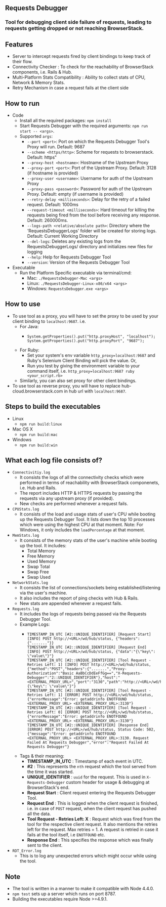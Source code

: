 ## Requests Debugger
### Tool for debugging client side failure of requests, leading to requests getting dropped or not reaching BrowserStack.

## Features
- Server to intercept requests fired by client bindings to keep track of their flow.
- Connectivity Checker : To check for the reachability of BrowserStack components, i.e. Rails & Hub.
- Multi-Platform Stats Compatibility : Ability to collect stats of CPU, Network & Memory Stats.
- Retry Mechanism in case a request fails at the client side

## How to run
- Code
  - Install all the required packages: `npm install`
  - Start Requests Debugger with the required arguments: `npm run start -- <args>`. 
  - Supported `args`:
    - `--port <port>`: Port on which the Requests Debugger Tool's Proxy will run. Default: 9687
    - `--scheme <https/http>`: Scheme for requests to browserstack. Default: https"
    - `--proxy-host <hostname>`: Hostname of the Upstream Proxy
    - `--proxy-port <port>`: Port of the Upstream Proxy. Default: 3128 (if hostname is provided)
    - `--proxy-user <username>`: Username for auth of the Upstream Proxy
    - `--proxy-pass <password>`: Password for auth of the Upstream Proxy. Default: empty (if username is provided)
    - `--retry-delay <milliseconds>`: Delay for the retry of a failed request. Default: 1000ms
    - `--request-timeout <milliseconds>`: Hard timeout for killing the requests being fired from the tool before receiving any response. Default: 260000ms.
    - `--logs-path <relative/absolute path>`: Directory where the 'RequestsDebuggerLogs' folder will be created for storing logs. Default: Current Working Directory
    - `--del-logs`: Deletes any existing logs from the RequestsDebuggerLogs/ directory and initializes new files for logging
    - `--help`: Help for Requests Debugger Tool
    - `--version`: Version of the Requests Debugger Tool
- Executable
  - Run the Platform Specific executable via terminal/cmd:
    - Mac: `./RequestsDebugger-Mac <args>`
    - Linux: `./RequestsDebugger-Linux-x86/x64 <args>`
    - Windows: `RequestsDebugger.exe <args>`

## How to use
- To use tool as a proxy, you will have to set the proxy to be used by your client binding to `localhost:9687`. i.e.
  - For Java:
    - ```
      System.getProperties().put("http.proxyHost", "localhost");
      System.getProperties().put("http.proxyPort", "9687");
      ```
  - For Ruby:
    - Set your system's env variable `http_proxy=localhost:9687` and Ruby's Selenium Client Binding will pick the value. Or,
    - Run you test by giving the environment variable to your command itself, i.e. `http_proxy=localhost:9687 ruby <your_script.rb>`
  - Similarly, you can also set proxy for other client bindings.
- To use tool as reverse proxy, you will have to replace hub-cloud.browserstack.com in hub url with `localhost:9687`.
  
## Steps to build the executables
- Linux
  - `npm run build:linux`
- Mac OS X
  - `npm run build:mac`
- Windows
  - `npm run build:win`

## What each log file consists of?
- `Connectivitiy.log`
  - It consists the logs of all the connectivity checks which were performed in terms of reachability with BrowserStack componenets, i.e. Hub and Rails.
  - The report includes HTTP & HTTPS requests by passing the requests via any upstream proxy (if provided).
  - New checks are performed whenever a request fails.
- `CPUStats.log`
  - It consists of the load and usage stats of user's CPU while booting up the Requests Debugger Tool. It lists down the top 10 processes which were using the highest CPU at that moment. Note: For Windows, it only includes the `loadPercentage` at that moment.
- `MemStats.log`
  - It consists of the memory stats of the user's machine while booting up the tool. It includes:
    - Total Memory
    - Free Memory
    - Used Memory
    - Swap Total
    - Swap Free
    - Swap Used
- `NetworkStats.log`
  - It consists the list of connections/sockets being established/listening via the user's machine.
  - It also includes the report of ping checks with Hub & Rails.
  - New stats are appended whenever a request fails.
- `Requests.log`
  - It includes the logs of requests being passed via the Requests Debugger Tool.
  - Example Logs:
    - ```
      TIMESTAMP_IN_UTC [#2::UNIQUE_IDENTIFIER] [Request Start] [INFO] POST http://<URL>/wd/hub/status, {"headers":{"......."}}
      TIMESTAMP_IN_UTC [#2::UNIQUE_IDENTIFIER] [Request End] [INFO] POST http://<URL>/wd/hub/status, {"data":"{\"key\": \"value\"}"}
      TIMESTAMP_IN_UTC [#2::UNIQUE_IDENTIFIER] [Tool Request - Retries Left: 1] [INFO] POST http://<URL>/wd/hub/status, {"method":"POST","headers":{".......","Proxy-Authorization":"Basic AaBbCcDdEeFfGg==","X-Requests-Debugger":"2::UNIQUE_IDENTIFIER"},"host":"<EXTERNAL_PROXY_URL>","port":"3130","path":"http://<URL>/wd/hub/status","data":"{\"key\": \"value\"}"}
      TIMESTAMP_IN_UTC [#2::UNIQUE_IDENTIFIER] [Tool Request - Retries Left: 1] [ERROR] POST http://<URL>/wd/hub/status, {"errorMessage":"Error: getaddrinfo ENOTFOUND <EXTERNAL_PROXY_URL> <EXTERNAL_PROXY_URL>:3130"}
      TIMESTAMP_IN_UTC [#2::UNIQUE_IDENTIFIER] [Tool Request - Retries Left: 0] [ERROR] POST http://<URL>/wd/hub/status, {"errorMessage":"Error: getaddrinfo ENOTFOUND <EXTERNAL_PROXY_URL> <EXTERNAL_PROXY_URL>:3130"}
      TIMESTAMP_IN_UTC [#2::UNIQUE_IDENTIFIER] [Response End] [ERROR] POST http://<URL>/wd/hub/status, Status Code: 502, {"message":"Error: getaddrinfo ENOTFOUND <EXTERNAL_PROXY_URL> <EXTERNAL_PROXY_URL>:3130. Request Failed At Requests Debugger","error":"Request Failed At Requests Debugger"}
  - Tags & their meaning:
    - **TIMESTAMP_IN_UTC** : Timestamp of each event in UTC.
    - **#2** : This represents the `nth` request which the tool served from the time it was started.
    - **UNIQUE_IDENTIFIER** : `uuid` for the request. This is used in `X-Requests-Debugger` custom header for usage & debugging at BrowserStack's end.
    - **Request Start** : Client request entering the Requests Debugger Tool.
    - **Request End** : This is logged when the client request is finished, i.e. in case of `POST` request, when the client request has pushed all the data.
    - **Tool Request - Retries Left: X** : Request which was fired from the tool for the respective client request. It also mentions the retries left for the request. Max retries = 1. A request is retried in case it fails at the tool itself, i.e `ENOTFOUND` etc.
    - **Response End** : This specifies the response which was finally sent to the client.
- `RDT_Error.log`
  - This is to log any unexpected errors which might occur while using the tool.


## Note
- The tool is written in a manner to make it compatible with Node 4.4.0.
- `npm test` sets up a server which runs on port 8787.
- Building the executables require Node >=4.9.1. 

